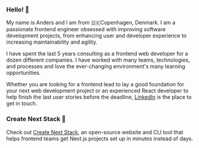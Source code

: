 ### Hello! 👋

My name is Anders and I am from 🇩🇰Copenhagen, Denmark. I am a passionate frontend engineer obsessed with improving software development projects, from enhancing user and developer experience to increasing maintainability and agility.

I have spent the last 5 years consulting as a frontend web developer for a dozen different companies. I have worked with many teams, technologies, and processes and love the ever-changing environment's many learning opportunities.

Whether you are looking for a frontend lead to lay a good foundation for your next web development project or an experienced React developer to help finish the last user stories before the deadline, [LinkedIn](https://www.linkedin.com/in/anders-damgaard/) is the place to get in touch.

### Create Next Stack 🚀
Check out [Create Next Stack](https://www.create-next-stack.com/), an open-source website and CLI tool that helps frontend teams get Next.js projects set up in minutes instead of days.
